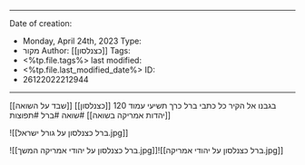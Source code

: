 
---
Date of creation:
- Monday, April 24th, 2023
Type:
- מקור
Author: [[כצנלסון]]
Tags:
- <%tp.file.tags%>
last modified:
- <%tp.file.last_modified_date%>
ID:
- 26122022212944
---


בגבנו אל הקיר
כל כתבי ברל כרך תשיעי
עמוד 120
[[כצנלסון]]
[[שבד על השואה]]
[[יהדות אמריקה בשואה]]
#שואה
#ברל
#תפוצות


![[ברל כצנלסון על גורל ישראל.jpg]]


![[ברל כצנלסון על יהודי אמריקה המשך.jpg]]![[ברל כצנלסון על יהודי אמריקה.jpg]]